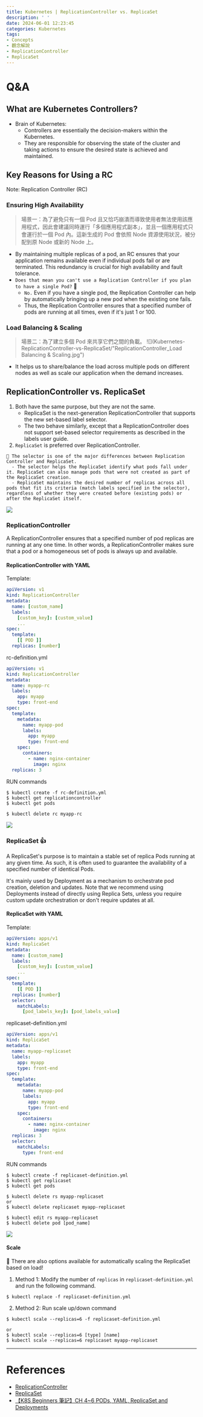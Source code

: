 ```yaml
---
title: Kubernetes | ReplicationController vs. ReplicaSet
description: ' '
date: 2024-06-01 12:23:45
categories: Kubernetes
tags:
- Concepts
- 觀念解說
- ReplicationController
- ReplicaSet
---
```


# Q&A

## What are Kubernetes Controllers?
- Brain of Kubernetes: 
  - Controllers are essentially the decision-makers within the Kubernetes. 
  - They are responsible for observing the state of the cluster and taking actions to ensure the desired state is achieved and maintained.


## Key Reasons for Using a RC
Note: Replication Controller (RC)

### Ensuring High Availability
> 場景一：為了避免只有一個 Pod 且又恰巧崩潰而導致使用者無法使用該應用程式，因此會建議同時運行「多個應用程式副本」，並且一個應用程式只會運行於一個 Pod 內。這新生成的 Pod 會依照 Node 資源使用狀況，被分配到原 Node 或新的 Node 上。
- By maintaining multiple replicas of a pod, an RC ensures that your application remains available even if individual pods fail or are terminated. This redundancy is crucial for high availability and fault tolerance.
- `Does that mean you can't use a Replication Controller if you plan to have a single Pod?` 🤔
  - `No.` Even if you have a single pod, the Replication Controller can help by automatically bringing up a new pod when the existing one fails.
  - Thus, the Replication Controller ensures that a specified number of pods are running at all times, even if it's just 1 or 100.

### Load Balancing & Scaling
> 場景二：為了建立多個 Pod 來共享它們之間的負載。
> ![](Kubernetes-ReplicationController-vs-ReplicaSet/"ReplicationController_Load Balancing & Scaling.jpg")
- It helps us to share/balance the load across multiple pods on different nodes as well as scale our application when the demand increases.


## ReplicationController vs. ReplicaSet
1. Both have the same purpose, but they are not the same.
    - ReplicaSet is the next-generation ReplicationController that supports the new set-based label selector.
    - The two behave similarly, except that a ReplicationController does not support set-based selector requirements as described in the labels user guide. 
2. `ReplicaSet` is preferred over ReplicationController.

```
📌 The selector is one of the major differences between Replication Controller and ReplicaSet.
  - The selector helps the ReplicaSet identify what pods fall under it. ReplicaSet can also manage pods that were not created as part of the ReplicaSet creation.
  - ReplicaSet maintains the desired number of replicas across all pods that fit its criteria (match labels specified in the selector), regardless of whether they were created before (existing pods) or after the ReplicaSet itself.
```
![](Kubernetes-ReplicationController-vs-ReplicaSet/ReplicaSet_selector_label.jpg)


### ReplicationController
A ReplicationController ensures that a specified number of pod replicas are running at any one time. In other words, a ReplicationController makes sure that a pod or a homogeneous set of pods is always up and available.

#### ReplicationController with YAML
Template:
```yaml
apiVersion: v1
kind: ReplicationController
metadata:
  name: [custom_name]
  labels:
    [custom_key]: [custom_value]
    ...
spec:
  template:
    [[ POD ]]
  replicas: [number]
```

rc-definition.yml
```yaml
apiVersion: v1
kind: ReplicationController
metadata:
  name: myapp-rc
  labels:
    app: myapp
    type: front-end
spec:
  template:
    metadata:
      name: myapp-pod
      labels:
        app: myapp
        type: front-end
    spec:
      containers:
        - name: nginx-container
          image: nginx
  replicas: 3
```

RUN commands
```shell
$ kubectl create -f rc-definition.yml
$ kubectl get replicationcontroller
$ kubectl get pods

$ kubectl delete rc myapp-rc
```
![](Kubernetes-ReplicationController-vs-ReplicaSet/ReplicationController_commands.jpg)


### ReplicaSet 👍
A ReplicaSet's purpose is to maintain a stable set of replica Pods running at any given time. As such, it is often used to guarantee the availability of a specified number of identical Pods.

It's mainly used by Deployment as a mechanism to orchestrate pod creation, deletion and updates. Note that we recommend using Deployments instead of directly using Replica Sets, unless you require custom update orchestration or don't require updates at all.

#### ReplicaSet with YAML
Template:
```yaml
apiVersion: apps/v1
kind: ReplicaSet
metadata:
  name: [custom_name]
  labels:
    [custom_key]: [custom_value]
    ...
spec:
  template:
    [[ POD ]]
  replicas: [number]
  selector:
    matchLabels:
      [pod_labels_key]: [pod_labels_value]
```

replicaset-definition.yml
```yaml
apiVersion: apps/v1
kind: ReplicaSet
metadata:
  name: myapp-replicaset
  labels:
    app: myapp
    type: front-end
spec:
  template:
    metadata:
      name: myapp-pod
      labels:
        app: myapp
        type: front-end
    spec:
      containers:
        - name: nginx-container
          image: nginx
  replicas: 3
  selector:
    matchLabels:
      type: front-end
```

RUN commands
```shell
$ kubectl create -f replicaset-definition.yml
$ kubectl get replicaset
$ kubectl get pods

$ kubectl delete rs myapp-replicaset
or
$ kubectl delete replicaset myapp-replicaset

$ kubectl edit rs myapp-replicaset
$ kubectl delete pod [pod_name]
```
![](Kubernetes-ReplicationController-vs-ReplicaSet/ReplicaSet_commands.jpg)

#### Scale
📌 There are also options available for automatically scaling the ReplicaSet based on load!

1. Method 1: Modify the number of `replicas` in `replicaset-definition.yml` and run the following command.
```shell
$ kubectl replace -f replicaset-definition.yml
```

2. Method 2: Run scale up/down command
```shell
$ kubectl scale --replicas=6 -f replicaset-definition.yml

or
$ kubectl scale --replicas=6 [type] [name]
$ kubectl scale --replicas=6 replicaset myapp-replicaset
```


---
# References
- [ReplicationController](https://kubernetes.io/docs/concepts/workloads/controllers/replicationcontroller/)
- [ReplicaSet](https://kubernetes.io/docs/concepts/workloads/controllers/replicaset/)
- [【K8S Beginners 筆記】CH 4~6 PODs, YAML, ReplicaSet and Deployments](https://hackmd.io/@CynthiaChuang/Kubernetes-for-the-Absolute-Beginners-02)
